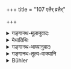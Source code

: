 +++
title = "107 एतैर् व्रतैर्"

+++

<details><summary>गङ्गानथ-मूलानुवादः</summary>

By means of these penances, the committers of heinous crimes may wipe off their sins. The committers of minor offences may do the same by their following the several forms of penances.—(107)
</details>

<details><summary>मेधातिथिः</summary>

उक्तवक्ष्यमाणसंक्षेपवचनो ऽयम् ॥ ११.१०७ ॥
</details>

<details><summary>गङ्गानथ-भाष्यानुवादः</summary>

This summarises what has been said before and what is going to be said next—(107)
</details>

<details><summary>गङ्गानथ-तुल्य-वाक्यानि</summary>

**(verses 11.103-107)  
**

See Comparative notes for [Verse
11.103].
</details>

<details><summary>Bühler</summary>

108	By means of these penances men who have committed mortal sins (Mahapataka) may remove their guilt, but those who committed minor offences, causing loss of caste, (Upapataka, can do it) by the various following penances.
</details>
